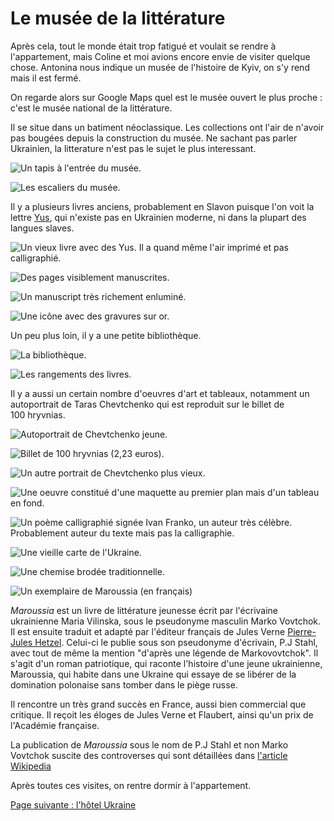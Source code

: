 # Le musée de la littérature

Après cela, tout le monde était trop fatigué et voulait se rendre à
l'appartement, mais Coline et moi avions encore envie de visiter quelque chose.
Antonina nous indique un musée de l'histoire de Kyiv, on s'y rend mais il est
fermé.

On regarde alors sur Google Maps quel est le musée ouvert le plus proche : c'est
le musée national de la littérature.

Il se situe dans un batiment néoclassique. Les collections ont l'air de n'avoir
pas bougées depuis la construction du musée. Ne sachant pas parler Ukrainien, la
litterature n'est pas le sujet le plus interessant.

![Un tapis à l'entrée du musée.](images/kyiv/p4/musee_de_la_literature/tapis.jpg)

![Les escaliers du musée.](images/kyiv/p4/musee_de_la_literature/escaliers.jpg)

Il y a plusieurs livres anciens, probablement en Slavon puisque l'on voit la
lettre [Yus](https://en.wikipedia.org/wiki/Yus), qui n'existe pas en Ukrainien
moderne, ni dans la plupart des langues slaves.

![Un vieux livre avec des Yus. Il a quand même l'air imprimé et pas calligraphié.](images/kyiv/p4/musee_de_la_literature/vieux_livre.jpg)

![Des pages visiblement manuscrites.](images/kyiv/p4/musee_de_la_literature/illustrations.jpg)

![Un manuscript très richement enluminé.](images/kyiv/p4/musee_de_la_literature/enluminures.jpg)

![Une icône avec des gravures sur or.](images/kyiv/p4/musee_de_la_literature/icone.jpg)

Un peu plus loin, il y a une petite bibliothèque.

![La bibliothèque.](images/kyiv/p4/musee_de_la_literature/bibliotheque.jpg)

![Les rangements des livres.](images/kyiv/p4/musee_de_la_literature/etageres.jpg)

Il y a aussi un certain nombre d'oeuvres d'art et tableaux, notamment un
autoportrait de Taras Chevtchenko qui est reproduit sur le billet de 100&nbsp;hryvnias.

![Autoportrait de Chevtchenko jeune.](images/kyiv/p4/musee_de_la_literature/shevchenko_jeune.jpg)

![Billet de 100&nbsp;hryvnias (2,23&nbsp;euros).](images/kyiv/p4/musee_de_la_literature/hryvna_100.jpg)

![Un autre portrait de Chevtchenko plus vieux.](images/kyiv/p4/musee_de_la_literature/shevchenko_vieux.jpg)

![Une oeuvre constitué d'une maquette au premier plan mais d'un tableau en fond.](images/kyiv/p4/musee_de_la_literature/maquette_aquarelle.jpg)

![Un poème calligraphié signée Ivan Franko, un auteur très célèbre. Probablement auteur du texte mais pas la calligraphie.](images/kyiv/p4/musee_de_la_literature/poeme_ivan_franko.jpg)

![Une vieille carte de l'Ukraine.](images/kyiv/p4/musee_de_la_literature/carte.jpg)

![Une chemise brodée traditionnelle.](images/kyiv/p4/musee_de_la_literature/chemise.jpg)

![Un exemplaire de _Maroussia_ (en français)](images/kyiv/p4/musee_de_la_literature/maroussia.jpg)

_Maroussia_ est un livre de littérature jeunesse écrit par l'écrivaine ukrainienne Maria Vilinska, sous le
pseudonyme masculin Marko Vovtchok. Il est ensuite traduit et adapté par
l'éditeur français de Jules Verne [Pierre-Jules
Hetzel](https://fr.wikipedia.org/wiki/Pierre-Jules_Hetzel). Celui-ci le publie sous son
pseudonyme d'écrivain, P.J Stahl, avec tout de même la mention "d'après une légende de Markovovtchok". Il s'agit d'un roman patriotique, qui raconte l'histoire
d'une jeune ukrainienne, Maroussia, qui habite dans une Ukraine qui essaye de se
libérer de la domination polonaise sans tomber dans le piège russe.

Il rencontre un très grand succès en France, aussi bien commercial que critique. Il reçoit les éloges de Jules Verne et Flaubert, ainsi qu'un prix de l'Académie
française.

La publication de _Maroussia_ sous le nom de P.J Stahl et non Marko Vovtchok
suscite des controverses qui sont détaillées dans [l'article
Wikipedia](https://fr.wikipedia.org/wiki/Maroussia)

Après toutes ces visites, on rentre dormir à l'appartement.

[Page suivante : l'hôtel Ukraine](kyiv_5_hotel_ukraine.md)
